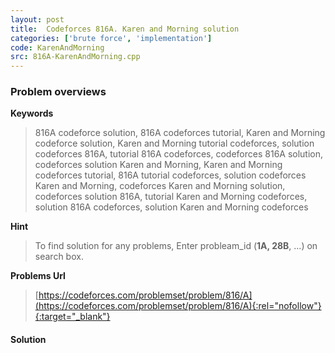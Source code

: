 ```yaml
---
layout: post
title:  Codeforces 816A. Karen and Morning solution
categories: ['brute force', 'implementation']
code: KarenAndMorning
src: 816A-KarenAndMorning.cpp
---
```

### **Problem overviews**

**Keywords**
> 816A codeforce solution, 816A codeforces tutorial, Karen and Morning codeforce solution, Karen and Morning tutorial codeforces, solution codeforces 816A, tutorial 816A codeforces, codeforces 816A solution, codeforces solution Karen and Morning, Karen and Morning codeforces tutorial, 816A tutorial codeforces, solution codeforces Karen and Morning, codeforces Karen and Morning solution, codeforces solution 816A, tutorial Karen and Morning codeforces, solution 816A codeforces, solution Karen and Morning codeforces

**Hint**
> To find solution for any problems, Enter probleam_id (**1A, 28B**, ...) on search box. 

**Problems Url**
> [https://codeforces.com/problemset/problem/816/A](https://codeforces.com/problemset/problem/816/A){:rel="nofollow"}{:target="_blank"}

#### **Solution**



